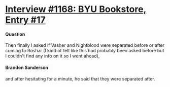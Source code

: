 # [Interview #1168: BYU Bookstore, Entry #17](https://www.theoryland.com/intvmain.php?i=1168#17)

#### Question

Then finally I asked if Vasher and Nightblood were separated before or after coming to Roshar (I kind of felt like this had probably been asked before but I couldn't find any info on it so I went ahead),

#### Brandon Sanderson

and after hesitating for a minute, he said that they were separated after.

